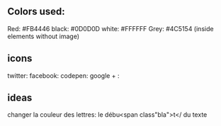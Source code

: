 ## Colors used:

  Red: #FB4446
  black: #0D0D0D
  white: #FFFFFF
  Grey: #4C5154 (inside elements without image)

## icons

  twitter: <i class="fab fa-twitter"></i>
  facebook: <i class="fab fa-facebook-f"></i>
  codepen: <i class="fab fa-codepen"></i>
  google + : <i class="fab fa-google-plus-g"></i>


## ideas

  changer la couleur des lettres:
      le débu<span class"bla">t</<span> du texte
